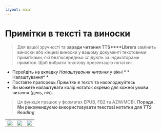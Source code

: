 ```yaml
---
layout: main
---
```


# Примітки в тексті та виноски
> Для вашої зручності та **заради читання TTS****Librera** замінить виноски або кінцеві виноски у вашому документі текстовими примітками, які безпосередньо слідують за індикаторами приміток.
Щоб вибрати текстову презентацію нотатки:
* Перейдіть на вкладку _Налаштування читання_ у вікні * * Налаштування* * 
* Поставте прапорець _Примітки в тексті_ та насолоджуйтесь
* Ви можете налаштувати колір нотаток окремо для кожної умови читання (день, ніч).
> Ця функція працює у форматах EPUB, FB2 та AZW/MOBI.
**Порада. Ми рекомендуємо використовувати текстові нотатки для _TTS Reading_**

||||
|-|-|-|
|![](1.png)|![](2.png)|![](3.png)|
